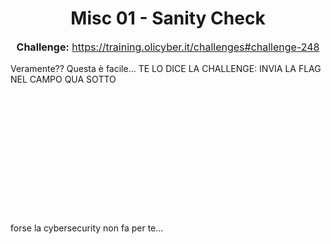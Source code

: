 <h1 style="text-align: center;">Misc 01 - Sanity Check</h1>

<p style="text-align: center; font-size: 16px;">
  <strong>Challenge:</strong> <a href="https://training.olicyber.it/challenges#challenge-248">https://training.olicyber.it/challenges#challenge-248</a>
</p>

<p style="font-size: 15x;">
  Veramente?? Questa è facile...
  TE LO DICE LA CHALLENGE: INVIA LA FLAG NEL CAMPO QUA SOTTO
<br>
<br>
<br>
<br>
<br>
<br>
<br>
<br>
<br>
<br>
<br>
<br>
<br>
<br>
forse la cybersecurity non fa per te...
</p>